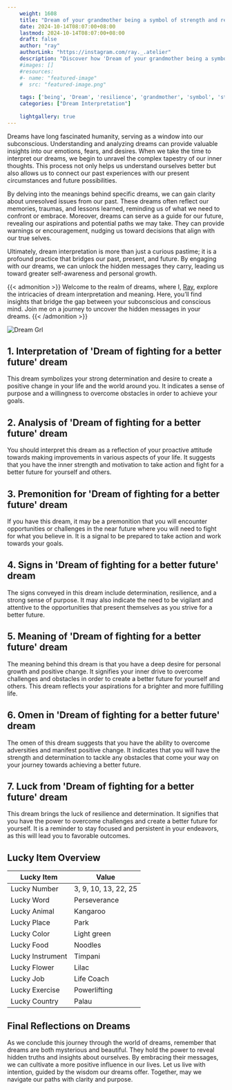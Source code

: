 ```yaml
---
    weight: 1608
    title: "Dream of your grandmother being a symbol of strength and resilience."  # Assuming 'title' column exists
    date: 2024-10-14T08:07:00+08:00
    lastmod: 2024-10-14T08:07:00+08:00
    draft: false
    author: "ray"
    authorLink: "https://instagram.com/ray._.atelier"
    description: "Discover how 'Dream of your grandmother being a symbol of strength and resilience.' can interpret your future and uncover its significant meanings in your life."
    #images: []
    #resources:
    #- name: "featured-image"
    #  src: "featured-image.png"
    
    tags: ['being', 'Dream', 'resilience', 'grandmother', 'symbol', 'strength']
    categories: ["Dream Interpretation"]
    
    lightgallery: true
---
```

    
Dreams have long fascinated humanity, serving as a window into our subconscious. Understanding and analyzing dreams can provide valuable insights into our emotions, fears, and desires. When we take the time to interpret our dreams, we begin to unravel the complex tapestry of our inner thoughts. This process not only helps us understand ourselves better but also allows us to connect our past experiences with our present circumstances and future possibilities.

By delving into the meanings behind specific dreams, we can gain clarity about unresolved issues from our past. These dreams often reflect our memories, traumas, and lessons learned, reminding us of what we need to confront or embrace. Moreover, dreams can serve as a guide for our future, revealing our aspirations and potential paths we may take. They can provide warnings or encouragement, nudging us toward decisions that align with our true selves.

Ultimately, dream interpretation is more than just a curious pastime; it is a profound practice that bridges our past, present, and future. By engaging with our dreams, we can unlock the hidden messages they carry, leading us toward greater self-awareness and personal growth.

{{< admonition >}}
Welcome to the realm of dreams, where I, [Ray](https://instagram.com/ray._.atelier), explore the intricacies of dream interpretation and meaning. Here, you’ll find insights that bridge the gap between your subconscious and conscious mind. Join me on a journey to uncover the hidden messages in your dreams.
{{< /admonition >}}

![Dream Grl](https://cdn.pixabay.com/photo/2017/11/02/03/35/gothic-2910057_1280.jpg "Dream Grl")

## 1. Interpretation of 'Dream of fighting for a better future' dream
 This dream symbolizes your strong determination and desire to create a positive change in your life and the world around you. It indicates a sense of purpose and a willingness to overcome obstacles in order to achieve your goals.

## 2. Analysis of 'Dream of fighting for a better future' dream
 You should interpret this dream as a reflection of your proactive attitude towards making improvements in various aspects of your life. It suggests that you have the inner strength and motivation to take action and fight for a better future for yourself and others.

## 3. Premonition for 'Dream of fighting for a better future' dream
 If you have this dream, it may be a premonition that you will encounter opportunities or challenges in the near future where you will need to fight for what you believe in. It is a signal to be prepared to take action and work towards your goals.

## 4. Signs in 'Dream of fighting for a better future' dream
 The signs conveyed in this dream include determination, resilience, and a strong sense of purpose. It may also indicate the need to be vigilant and attentive to the opportunities that present themselves as you strive for a better future.

## 5. Meaning of 'Dream of fighting for a better future' dream
 The meaning behind this dream is that you have a deep desire for personal growth and positive change. It signifies your inner drive to overcome challenges and obstacles in order to create a better future for yourself and others. This dream reflects your aspirations for a brighter and more fulfilling life.

## 6. Omen in 'Dream of fighting for a better future' dream
 The omen of this dream suggests that you have the ability to overcome adversities and manifest positive change. It indicates that you will have the strength and determination to tackle any obstacles that come your way on your journey towards achieving a better future.

## 7. Luck from 'Dream of fighting for a better future' dream
 This dream brings the luck of resilience and determination. It signifies that you have the power to overcome challenges and create a better future for yourself. It is a reminder to stay focused and persistent in your endeavors, as this will lead you to favorable outcomes.

## Lucky Item Overview
| Lucky Item          | Value              |
|---------------|--------------------|
| Lucky Number        | 3, 9, 10, 13, 22, 25  |
| Lucky Word          | Perseverance |
| Lucky Animal        | Kangaroo |
| Lucky Place         | Park     |
| Lucky Color         | Light green     |
| Lucky Food          | Noodles      |
| Lucky Instrument    | Timpani |
| Lucky Flower        | Lilac    |
| Lucky Job           | Life Coach       |
| Lucky Exercise      | Powerlifting  |
| Lucky Country       | Palau    |


##  Final Reflections on Dreams

As we conclude this journey through the world of dreams, remember that dreams are both mysterious and beautiful. They hold the power to reveal hidden truths and insights about ourselves. By embracing their messages, we can cultivate a more positive influence in our lives. Let us live with intention, guided by the wisdom our dreams offer. Together, may we navigate our paths with clarity and purpose.
